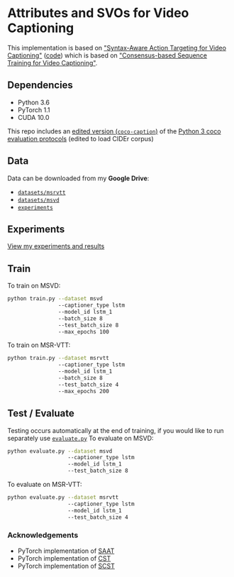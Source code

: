 # Attributes and SVOs for Video Captioning

This implementation is based on ["Syntax-Aware Action Targeting for Video Captioning"](http://openaccess.thecvf.com/content_CVPR_2020/papers/Zheng_Syntax-Aware_Action_Targeting_for_Video_Captioning_CVPR_2020_paper.pdf) ([code](https://github.com/SydCaption/SAAT)) which is based on ["Consensus-based Sequence Training for Video Captioning"](https://github.com/mynlp/cst_captioning).

## Dependencies

* Python 3.6
* PyTorch 1.1
* CUDA 10.0

This repo includes an [edited version (`coco-caption`)](coco-caption) of the [Python 3 coco evaluation protocols](https://github.com/salaniz/pycocoevalcap) (edited to load CIDEr corpus)

## Data
Data can be downloaded from my **Google Drive**:
* [`datasets/msrvtt`](https://drive.google.com/drive/folders/1qYfGVEOj7qwp-DvsEHq0vhyld00MF1Ii?usp=sharing)
* [`datasets/msvd`](https://drive.google.com/drive/folders/1IIt4cBfzyvTF6t2cCqWPjay3VrVQh00J?usp=sharing)
* [`experiments`](https://drive.google.com/drive/folders/1qthoGUZTdYR_sONMOmycw97TBC6X_zf5?usp=sharing)

## Experiments
[View my experiments and results](experiments)


## Train
To train on MSVD:
```bash
python train.py --dataset msvd 
                --captioner_type lstm 
                --model_id lstm_1 
                --batch_size 8 
                --test_batch_size 8 
                --max_epochs 100
```

To train on MSR-VTT:
```bash
python train.py --dataset msrvtt 
                --captioner_type lstm 
                --model_id lstm_1  
                --batch_size 8 
                --test_batch_size 4 
                --max_epochs 200
```

## Test / Evaluate
Testing occurs automatically at the end of training, if you would like to run separately use [`evaluate.py`](evaluate.py)
To evaluate on MSVD:
```bash
python evaluate.py --dataset msvd 
                   --captioner_type lstm 
                   --model_id lstm_1 
                   --test_batch_size 8 
```

To evaluate on MSR-VTT:
```bash
python evaluate.py --dataset msrvtt 
                   --captioner_type lstm 
                   --model_id lstm_1  
                   --test_batch_size 4 
```



### Acknowledgements

* PyTorch implementation of [SAAT](https://github.com/SydCaption/SAAT)
* PyTorch implementation of [CST](https://github.com/mynlp/cst_captioning)
* PyTorch implementation of  [SCST](https://github.com/ruotianluo/self-critical.pytorch)
